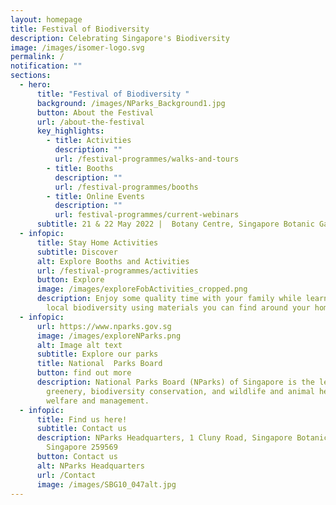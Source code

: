 ```yaml
---
layout: homepage
title: Festival of Biodiversity
description: Celebrating Singapore's Biodiversity
image: /images/isomer-logo.svg
permalink: /
notification: ""
sections:
  - hero:
      title: "Festival of Biodiversity "
      background: /images/NParks_Background1.jpg
      button: About the Festival
      url: /about-the-festival
      key_highlights:
        - title: Activities
          description: ""
          url: /festival-programmes/walks-and-tours
        - title: Booths
          description: ""
          url: /festival-programmes/booths
        - title: Online Events
          description: ""
          url: festival-programmes/current-webinars
      subtitle: 21 & 22 May 2022 |  Botany Centre, Singapore Botanic Gardens
  - infopic:
      title: Stay Home Activities
      subtitle: Discover
      alt: Explore Booths and Activities
      url: /festival-programmes/activities
      button: Explore
      image: /images/exploreFobActivities_cropped.png
      description: Enjoy some quality time with your family while learning about our
        local biodiversity using materials you can find around your home.
  - infopic:
      url: https://www.nparks.gov.sg
      image: /images/exploreNParks.png
      alt: Image alt text
      subtitle: Explore our parks
      title: National  Parks Board
      button: find out more
      description: National Parks Board (NParks) of Singapore is the lead agency for
        greenery, biodiversity conservation, and wildlife and animal health,
        welfare and management.
  - infopic:
      title: Find us here!
      subtitle: Contact us
      description: NParks Headquarters, 1 Cluny Road, Singapore Botanic Gardens,
        Singapore 259569
      button: Contact us
      alt: NParks Headquarters
      url: /Contact
      image: /images/SBG10_047alt.jpg
---
```

